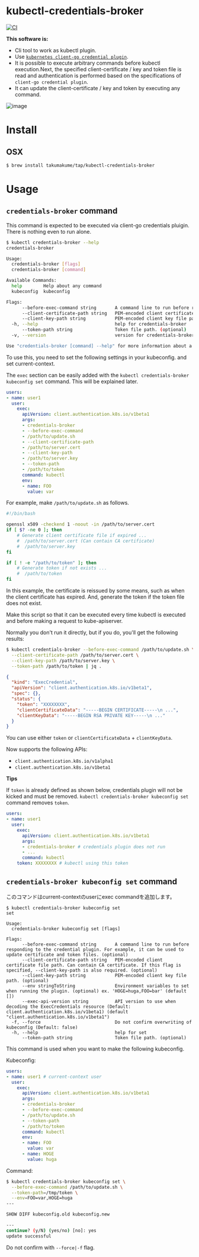 # kubectl-credentials-broker

[![CI](https://github.com/takumakume/kubectl-credentials-broker/actions/workflows/ci.yml/badge.svg)](https://github.com/takumakume/kubectl-credentials-broker/actions/workflows/ci.yml)

**This software is:**

- Cli tool to work as kubectl plugin.
- Use [`kubernetes client-go credential plugin`](https://kubernetes.io/docs/reference/access-authn-authz/authentication/#client-go-credential-plugins).
- It is possible to execute arbitrary commands before kubectl execution.Next, the specified client-certificate / key and token file is read and authentication is performed based on the specifications of `client-go credential plugin`.
- It can update the client-certificate / key and token by executing any command.

![image](docs/credentials-broker.jpeg)

# Install

## OSX

```sh
$ brew install takumakume/tap/kubectl-credentials-broker
```

# Usage

## `credentials-broker` command

This command is expected to be executed via client-go credentials pluigin.
There is nothing even to run alone.

```sh
$ kubectl credentials-broker --help
credentials-broker

Usage:
  credentials-broker [flags]
  credentials-broker [command]

Available Commands:
  help        Help about any command
  kubeconfig  kubeconfig

Flags:
      --before-exec-command string       A command line to run before responding to the credential plugin. For example, it can be used to update certificate and token files. (optional)
      --client-certificate-path string   PEM-encoded client certificate file path. Can contain CA certificate. If this flag is specified, --client-key-path is also required. (optional)
      --client-key-path string           PEM-encoded client key file path. (optional)
  -h, --help                             help for credentials-broker
      --token-path string                Token file path. (optional)
  -v, --version                          version for credentials-broker

Use "credentials-broker [command] --help" for more information about a command.
```

To use this, you need to set the following settings in your kubeconfig. and set current-context.

The `exec` section can be easily added with the `kubectl credentials-broker kubeconfig set` command. This will be explained later.

```yaml
users:
- name: user1
  user:
    exec:
      apiVersion: client.authentication.k8s.io/v1beta1
      args:
      - credentials-broker
      - --before-exec-command
      - /path/to/update.sh
      - --client-certificate-path
      - /path/to/server.cert
      - --client-key-path
      - /path/to/server.key
      - --token-path
      - /path/to/token
      command: kubectl
      env:
      - name: FOO
        value: var
```

For example, make `/path/to/update.sh` as follows.

```sh
#!/bin/bash

openssl x509 -checkend 1 -noout -in /path/to/server.cert
if [ $? -ne 0 ]; then
    # Generate client certificate file if expired ...
    #  /path/to/server.cert (Can contain CA certificate)
    #  /path/to/server.key
fi

if [ ! -e "/path/to/token" ]; then
    # Generate token if not exists ...
    #  /path/to/token
fi
```

In this example, the certificate is reissued by some means, such as when the client certificate has expired. And, generate the token if the token file does not exist.

Make this script so that it can be executed every time kubectl is executed and before making a request to kube-apiserver.

Normally you don't run it directly, but if you do, you'll get the following results:

```sh
$ kubectl credentials-broker --before-exec-command /path/to/update.sh \
  --client-certificate-path /path/to/server.cert \
  --client-key-path /path/to/server.key \
  --token-path /path/to/token | jq .
```

```json
{
  "kind": "ExecCredential",
  "apiVersion": "client.authentication.k8s.io/v1beta1",
  "spec": {},
  "status": {
    "token": "XXXXXXXX",
    "clientCertificateData": "-----BEGIN CERTIFICATE-----\n ...",
    "clientKeyData": "-----BEGIN RSA PRIVATE KEY-----\n ..."
  }
}
```

You can use either `token` or `clientCertificateData` + `clientKeyData`.

Now supports the following APIs:

- `client.authentication.k8s.io/v1alpha1`
- `client.authentication.k8s.io/v1beta1`

**Tips**

If `token` is already defined as shown below, credentials plugin will not be kicked and must be removed.
`kubectl credentials-broker kubeconfig set` command removes `token`.

```yaml
users:
- name: user1
  user:
    exec:
      apiVersion: client.authentication.k8s.io/v1beta1
      args:
      - credentials-broker # credentials plugin does not run
      - ...
      command: kubectl
    token: XXXXXXXX # kubectl using this token
```

## `credentials-broker kubeconfig set` command

このコマンドはcurrent-contextのuserにexec commandを追加します。

```
$ kubectl credentials-broker kubeconfig set
set

Usage:
  credentials-broker kubeconfig set [flags]

Flags:
      --before-exec-command string       A command line to run before responding to the credential plugin. For example, it can be used to update certificate and token files. (optional)
      --client-certificate-path string   PEM-encoded client certificate file path. Can contain CA certificate. If this flag is specified, --client-key-path is also required. (optional)
      --client-key-path string           PEM-encoded client key file path. (optional)
      --env stringToString               Environment variables to set when running the plugin. (optional) ex. 'HOGE=huga,FOO=bar' (default [])
      --exec-api-version string          API version to use when decoding the ExecCredentials resource (Default: client.authentication.k8s.io/v1beta1) (default "client.authentication.k8s.io/v1beta1")
  -f, --force                            Do not confirm overwriting of kubeconfig (Default: false)
  -h, --help                             help for set
      --token-path string                Token file path. (optional)
```

This command is used when you want to make the following kubeconfig.

Kubeconfig:
```yaml
users:
- name: user1 # current-context user
  user:
    exec:
      apiVersion: client.authentication.k8s.io/v1beta1
      args:
      - credentials-broker
      - --before-exec-command
      - /path/to/update.sh
      - --token-path
      - /path/to/token
      command: kubectl
      env:
      - name: FOO
        value: var
      - name: HOGE
        value: huga
```

Command:
```sh
$ kubectl credentials-broker kubeconfig set \
  --before-exec-command /path/to/update.sh \
  --token-path=/tmp/token \
  --env=FOO=var,HOGE=huga
---

SHOW DIFF kubeconfig.old kubeconfig.new

---
continue? (y/N) (yes/no) [no]: yes
update successful
```

Do not confirm with `--force|-f` flag.
